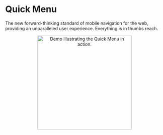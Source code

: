 # Quick Menu
The new forward-thinking standard of mobile navigation for the web, providing an unparalleled user experience. Everything is in thumbs reach.

<p align="center">
    <img src="readme-demo.gif" alt="Demo illustrating the Quick Menu in action." width="300px" height="auto">
</p>

